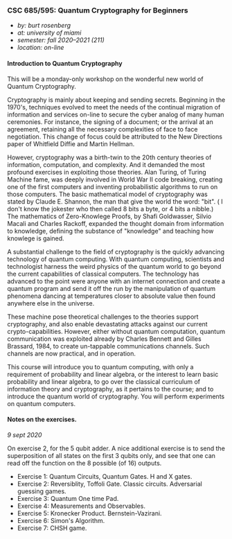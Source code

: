 ### CSC 685/595: Quantum Cryptography for Beginners

* _by: burt rosenberg_
* _at: university of miami_
* _semester: fall 2020–2021 (211)_
* _location: on-line_ 

#### Introduction to Quantum Cryptography

This will be a monday-only workshop on the wonderful new world of Quantum Cryptography. 

Cryptography is mainly about keeping and sending secrets. Beginning in the 1970's, techniques evolved to meet the needs of the continual migration of information and services on-line to secure the cyber analog of many human ceremonies. For instance, the signing of a document; or the arrival at an agreement, retaining all the necessary complexities of face to face negotiation. This change of focus could be attributed to the New Directions paper of Whitfield Diffie and Martin Hellman.

However, cryptography was a birth-twin to the 20th century theories of information, computation, and complexity. And it demanded the most profound exercises in exploiting those theories. Alan Turing, of Turing Machine fame, was deeply involved in World War II code breaking, creating one of the first computers and inventing probabilistic algorithms to run on those computers. The basic mathematical model of cryptography was stated by Claude E. Shannon, the man that give the world the word: "bit". ( I don't know the jokester who then called 8 bits a byte, or 4 bits a nibble.) The mathematics of Zero-Knowlege Proofs, by Shafi Goldwasser, Silvio Macali and Charles Rackoff, expanded the thought domain from information to knowledge, defining the substance of "knowledge" and teaching how knowlege is gained.

A substantial challenge to the field of cryptography is the quickly advancing technology of quantum computing. With quantum computing, scientists and technologist harness the weird physics of the quantum world to go beyond the current capabilities of classical computers. The technology has advanced to the point were anyone with an internet connection and create a quantum program and send it off the run by the manipulation of quantum phenomena dancing at temperatures closer to absolute value then found anywhere else in the universe.

These machine pose theoretical challenges to the theories support cryptography, and also enable devastating attacks against our current crypto-capabilities. However, either without quantum computation, quantum communication was exploited already by Charles Bennett and Gilles Brassard, 1984, to create un-tappable communications channels. Such channels are now practical, and in operation.

This course will introduce you to quantum computing, with only a requirement of probability and linear algebra, or the interest to learn basic probability and linear algebra, to go over the classical curriculum of information theory and cryptography, as it pertains to the course; and to introduce the quantum world of cryptography. You will perform experiments on quantum computers. 

#### Notes on the exercises.

_9 sept 2020_

On exercise 2, for the 5 qubit adder. A nice additional exercise is to send the superposition of all states on the first 3 qubits only, and see that one can read off the function on the 8 possible (of 16) outputs.

- Exercise 1: Quantum Circuits, Quantum Gates. H and X gates.
- Exercise 2: Reversiblity, Toffoli Gate. Classic circuits. Adversarial guessing games.
- Exercise 3: Quantum One time Pad.
- Exercise 4: Measurements and Observables.
- Exercise 5: Kronecker Product. Bernstein-Vazirani.
- Exercise 6: Simon's Algorithm.
- Exercise 7: CHSH game.
